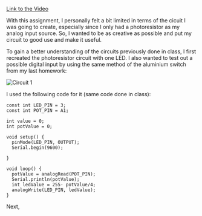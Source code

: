 [Link to the Video](https://youtube.com/shorts/O4PeQUqb0qA)

With this assignment, I personally felt a bit limited in terms of the cicuit I was going to create, especially since I only had a photoresistor as my analog input source. So, I wanted to be as creative as possible and put my circuit to good use and make it useful.

To gain a better understanding of the circuits previously done in class, I first recreated the photoresistor circuit with one LED. I also wanted to test out a possible digital input by using the same method of the aluminium switch from my last homework:

![Circuit 1](https://github.com/j-da-savage/Introduction-to-Interactive-Media/blob/main/Multiple%20sensors%20(2%20LEDs)/attempt%20at%20photoresistor%20circuit%20.png)

I used the following code for it (same code done in class):

```
const int LED_PIN = 3;
const int POT_PIN = A1;

int value = 0;
int potValue = 0;

void setup() {
  pinMode(LED_PIN, OUTPUT);
  Serial.begin(9600);
  
}

void loop() {
  potValue = analogRead(POT_PIN);
  Serial.println(potValue);
  int ledValue = 255- potValue/4;
  analogWrite(LED_PIN, ledValue);
}
```
Next, 
